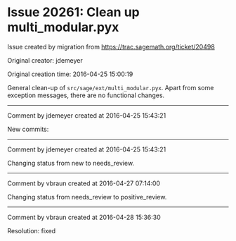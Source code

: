 # Issue 20261: Clean up multi_modular.pyx

Issue created by migration from https://trac.sagemath.org/ticket/20498

Original creator: jdemeyer

Original creation time: 2016-04-25 15:00:19

General clean-up of `src/sage/ext/multi_modular.pyx`. Apart from some exception messages, there are no functional changes.


---

Comment by jdemeyer created at 2016-04-25 15:43:21

New commits:


---

Comment by jdemeyer created at 2016-04-25 15:43:21

Changing status from new to needs_review.


---

Comment by vbraun created at 2016-04-27 07:14:00

Changing status from needs_review to positive_review.


---

Comment by vbraun created at 2016-04-28 15:36:30

Resolution: fixed
